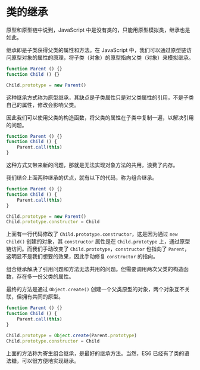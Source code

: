 # 类的继承

原型和原型链中说到，JavaScript 中是没有类的，只能用原型模拟类，继承也是如此。

继承即是子类获得父类的属性和方法。在 JavaScript 中，我们可以通过原型链访问原型对象的属性的原理，将子类（对象）的原型指向父类（对象）来模拟继承。

```js
function Parent () {}
function Child () {}

Child.prototype = new Parent()
```

这种继承方式称为原型继承，其缺点是子类属性只是对父类属性的引用，不是子类自己的属性，修改会影响父类。

因此我们可以使用父类的构造函数，将父类的属性在子类中复制一遍，以解决引用的问题。

```js
function Parent () {}
function Child () {
    Parent.call(this)
}
```

这种方式又带来新的问题，那就是无法实现对象方法的共用，浪费了内存。

我们结合上面两种继承的优点，就有以下的代码，称为组合继承。

```js
function Parent () {}
function Child () {
    Parent.call(this)
}

Child.prototype = new Parent()
Child.prototype.constructor = Child
```

上面有一行代码修改了 `Child.prototype.constructor`，这是因为通过 `new Child()` 创建的对象，其 `constructor` 属性是在 `Child.prototype` 上，通过原型链访问。而我们手动改变了 `Child.prototype`，`constructor` 也指向了 `Parent`，这明显不是我们想要的效果，因此手动修复 `constructor` 的指向。

组合继承解决了引用问题和方法无法共用的问题。但需要调用两次父类的构造函数，存在多一份父类的属性。

最终的方法是通过 `Object.create()` 创建一个父类原型的对象，两个对象互不关联，但拥有共同的原型。

```js
function Parent () {}
function Child () {
    Parent.call(this)
}

Child.prototype = Object.create(Parent.prototype)
Child.prototype.constructor = Child
```

上面的方法称为寄生组合继承，是最好的继承方法。当然，ES6 已经有了类的语法糖，可以很方便地实现继承。